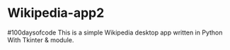# Wikipedia-app2
#100daysofcode This is a simple Wikipedia desktop app written in Python With Tkinter &amp; module.
